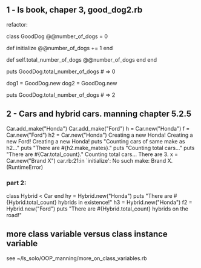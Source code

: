 ## 1 - ls book, chaper 3, good_dog2.rb
refactor:

class GoodDog
  @@number_of_dogs = 0

  def initialize
    @@number_of_dogs += 1
  end

  def self.total_number_of_dogs
    @@number_of_dogs
  end
end


puts GoodDog.total_number_of_dogs   # => 0

dog1 = GoodDog.new
dog2 = GoodDog.new

puts GoodDog.total_number_of_dogs   # => 2

## 2 - Cars and hybrid cars. manning chapter 5.2.5

Car.add_make("Honda")
Car.add_make("Ford")
h = Car.new("Honda")
f = Car.new("Ford")
h2 = Car.new("Honda")
Creating a new Honda!
Creating a new Ford!
Creating a new Honda!
puts "Counting cars of same make as h2..."
puts "There are #{h2.make_mates}."
puts "Counting total cars..."
puts "There are #{Car.total_count}."
Counting total cars...
There are 3.
x = Car.new("Brand X")
car.rb:21:in `initialize': No such make: Brand X. (RuntimeError)

### part 2:
class Hybrid < Car
end
hy = Hybrid.new("Honda")
puts "There are #{Hybrid.total_count} hybrids in existence!"
h3 = Hybrid.new("Honda")
f2 = Hybrid.new("Ford")
puts "There are #{Hybrid.total_count} hybrids on the road!"

## more class variable versus class instance variable
see ~/ls_solo/OOP_manning/more_on_class_variables.rb